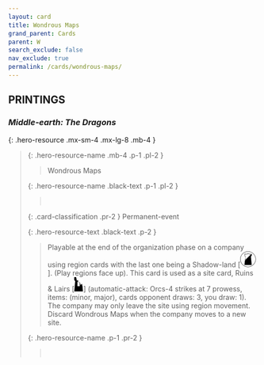 ```yaml
---
layout: card
title: Wondrous Maps
grand_parent: Cards
parent: W
search_exclude: false
nav_exclude: true
permalink: /cards/wondrous-maps/
---
```


## PRINTINGS


### _Middle-earth: The Dragons_

{: .hero-resource .mx-sm-4 .mx-lg-8 .mb-4 }
> {: .hero-resource-name .mb-4 .p-1 .pl-2 }
> > <div class="card-mp"></div>
> > <div class="card-name">Wondrous Maps</div>
>
> {: .hero-resource-name .black-text .p-1 .pl-2 }
> > &nbsp;
>
> {: .card-classification .pr-2 }
> Permanent-event
>
> {: .hero-resource-text .black-text .p-2 }
> > Playable at the end of the organization phase on a company using region cards with the last one being a Shadow-land \[![](/assets/images/shadow-land.svg)]. (Play regions face up). This card is used as a site card, Ruins & Lairs \[![](/assets/images/ruinlair.svg)] (automatic-attack: Orcs-4 strikes at 7 prowess, items: (minor, major), cards opponent draws: 3, you draw: 1). The company may only leave the site using region movement. Discard Wondrous Maps when the company moves to a new site. 
> 
> {: .hero-resource-name .p-1 .pr-2 }
> > <div class="card-shield"></div>
> > <div class="card-corruption">&nbsp;</div>
